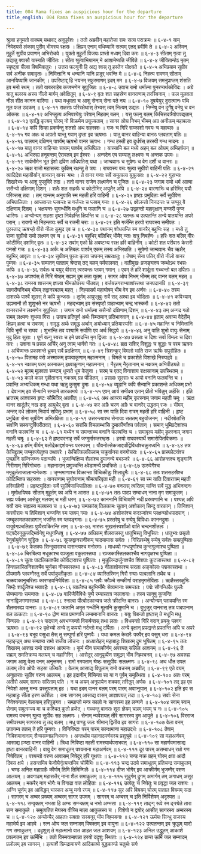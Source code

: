 ```yaml
---
title: 004 Rama fixes an auspicious hour for the departure
title_english: 004 Rama fixes an auspicious hour for the departure

---
```

<div class="audioEmbed"  caption="श्रीराम-हरिसीताराममूर्ति-घनपाठिभ्यां वचनम्" src="https://archive.org/download/Ramayana-recitation-Sriram-harisItArAmamUrti-Ghanapaati-v2/Kanda_6/Kanda_6_YK-004-Rama_fixes_an_auspicious_hour_for_the_departure_.mp3"></div>
श्रुत्वा हनूमतो वाक्यम् यथावद् अनुपूर्वशः ।  
ततो अब्रवीन् महातेजा रामः सत्य पराक्रमः ॥ ६-४-१  
याम् निवेदयसे लंकाम् पुरीम् भीमस्य रक्षसः ।  
क्षिप्रम् एनाम् वधिष्यामि सत्यम् एतद् ब्रवीमि ते ॥ ६-४-२  
अस्मिन् मुहूर्ते सुग्रीव प्रयाणम् अभिरोचये ।  
युक्तो मुहूर्तो विजयः प्राप्तो मध्यम् दिवा करः ॥ ६-४-३  
सीताम् गृत्वा तु तद्यातु क्वासौ यास्यति जीवितः ।  
सीता श्रुत्वाभियानम् मे आशामेष्यति जीविते ॥ ६-४-४  
जीवितान्तेऽ मृतम् स्पृष्ट्वा पीत्वा विषमिवातुरः ।  
उत्तरा फल्गुनी हि अद्य श्वस् तु हस्तेन योक्ष्यते ॥ ६-४-५  
अभिप्रयाम सुग्रीव सर्व अनीक समावृताः ।  
निमित्तानि च धन्यानि यानि प्रादुर् भवन्ति मे ॥ ६-४-६  
निहत्य रावणम् सीताम् आनयिष्यामि जानकीम् ।  
उपरिष्टाद्द् हि नयनम् स्फुरमाणम् इदम् मम ॥ ६-४-७  
विजयम् समनुप्राप्तम् शंसति इव मनो रथम् ।  
ततो वाबरराहेब कज्श्मणेन सुपूजितः ॥ ६-४-८  
उवाच रामो धर्मात्मा पुनरप्यर्थकोविदः ।  
अग्रे यातु बलस्य अस्य नीलो मार्गम् अवेक्षितुम् ॥ ६-४-९  
वृतः शत सहस्रेण वानराणाम् तरस्विनाम् ।  
फल मूलवता नील शीत कानन वारिणा ।  
पथा मधुमता च आशु सेनाम् सेना पते नय ॥ ६-४-१०  
दूषयेयुर् दुरात्मानः पथि मूल फल उदकम् ॥ ६-४-११  
राक्षसाः परिरक्षेथास् तेभ्यस् त्वम् नित्यम् उद्यतः ।  
निम्नेषु वन दुर्गेषु वनेषु च वन ओकसः ॥ ६-४-१२  
अभिप्लुत्य अभिपश्येयुः परेषाम् निहतम् बलम् ।  
यत्तु फल्गु बलम् किंचित्तदत्रैवोपपद्यताम् ॥ ६-४-१३  
एतद्धि कृत्यम् घोरम् नो विक्रमेण प्रयुज्यताम् ।  
सागर ओघ निभम् भीमम् अग्र अनीकम् महाबलाः ॥ ६-४-१४  
कपि सिम्हा प्रकर्षन्तु शतशो अथ सहस्रशः ।  
गजः च गिरि सम्काशो गवयः च महाबलः ॥ ६-४-१५  
गव अक्षः च अग्रतो यान्तु गवाम् दृप्ता इव ऋषभाः ।  
यातु वानर वाहिन्या वानरः प्लवताम् पतिः ॥ ६-४-१६  
पालयन् दक्षिणम् पार्श्वम् ऋषभो वानर ऋषभः ।  
गन्ध हस्ती इव दुर्धर्षस् तरस्वी गन्ध मादनः ॥ ६-४-१७  
यातु वानर वाहिन्याः सव्यम् पार्श्वम् अधिष्ठितः ।  
यास्यामि बल मध्ये अहम् बल ओघम् अभिहर्षयन् ॥ ६-४-१८  
अधिरुह्य हनूमन्तम् ऐरावतम् इव ईश्वरः ।  
अन्गदेन एष सम्यातु लक्ष्मणः च अन्तक उपमः ॥ ६-४-१९  
सार्वभौमेन भूत ईशो द्रविण अधिपतिस् यथा ।  
जाम्बवामः च सुषेणः च वेग दर्शी च वानरः ॥ ६-४-२०  
ऋक्ष राजो महासत्त्वः कुक्षिम् रक्षन्तु ते त्रयः ।  
राघवस्य वचः श्रुत्वा सुग्रीवो वाहिनी पतिः ॥ ६-४-२१  
व्यादिदेश महावीर्यान् वानरान् वानर ऱ्षभः ।  
ते वानर गणाः सर्वे समुत्पत्य युयुत्सवः ॥ ६-४-२२  
गुहाभ्यः शिखरेभ्यः च आशु पुप्लुविरे तदा ।  
ततो वानर राजेन लक्ष्मणेन च पूजितः ॥ ६-४-२३  
जगाम रामो धर्म आत्मा ससैन्यो दक्षिणाम् दिशम् ।  
शतैः शत सहस्रैः च कोटीभिर् अयुतैर् अपि ॥ ६-४-२४  
वारणाभिः च हरिभिर् ययौ परिव्ऱ्तस् तदा ।  
तम् यान्तम् अनुयाति स्म महती हरि वाहिनी ॥ ६-४-२५  
हृष्टाः प्रमुदिताः सर्वे सुग्रीवेण अभिपालिताः ।  
आप्लवन्तः प्लवन्तः च गर्जन्तः च प्लवम् गमाः ॥ ६-४-२६  
क्ष्वेलन्तो निनदन्तः च जग्मुर् वै दक्षिणाम् दिशम् ।  
भक्षयन्तः सुगन्धीनि मधूनि च फलानि च ॥ ६-४-२७  
उद्वहन्तो महावृक्षान् मन्जरी पुन्ज धारिणः ।  
अन्योन्यम् सहसा दृष्टा निर्वहन्ति क्षिपन्ति च ॥ ६-४-२८  
पतन्तः च उत्पतन्ति अन्ये पातयन्ति अपरे परान् ।  
रावणो नो निहन्तव्यः सर्वे च रजनी चराः ॥ ६-४-२९  
इति गर्जन्ति हरयो राघवस्य समीपतः ।  
पुरस्ताद् ऋषभ्हो वीरो नीलः कुमुद एव च ॥ ६-४-३०  
पथानम् शोधयन्ति स्म वानरैर् बहुभिः सह ।  
मध्ये तु राजा सुग्रीवो रामो लक्ष्मण एव च ॥ ६-४-३१  
बहुभिर् बलिभिर् भीमैर् व्ऱ्ताः शत्रु निबर्हणः ।  
हरिः शत बलिर् वीरः कोटीभिर् दशभिर् वृतः ॥ ६-४-३२  
सर्वाम् एको हि अवष्टभ्य ररक्ष हरि वाहिनीम् ।  
कोटी शत परीवारः केसरी पनसो गजः ॥ ६-४-३३  
अर्कः च अतिबलः पार्श्वम् एकम् तस्य अभिरक्षति ।  
सुषेणो जाम्बवामः चैव ऋक्षैर् बहुभिर् आवृतः ॥ ६-४-३४  
सुग्रीवम् पुरतः कृत्वा जघनम् सम्ररक्षतुः ।  
तेषाम् सेना पतिर् वीरो नीलो वानर पुम्गवः ॥ ६-४-३५  
सम्पतन् पतताम् श्रेष्ठस् तद् बलम् पर्यपालयत् ।  
वलीमुखः प्रजङ्घश्च जम्भोऽथ रभसः कपिः ॥ ६-४-३६  
सर्वतः च ययुर् वीरास् त्वरयन्तः प्लवम् गमान् ।  
एवम् ते हरि शार्दूला गच्चन्तो बल दर्पिताः ॥ ६-४-३७  
अपश्यंस् ते गिरि श्रेष्ठम् सह्यम् द्रुम लता युतम् ।  
सागर ओघ निभम् भीमम् तद् वानर बलम् महत् ॥ ६-४-३८  
रामस्य शासनम् ज्ञात्वा भीमकोपस्य भीतवत् ।  
वर्जयन्नगराभ्याशांस्तथा जनपदानपि ॥ ६-४-३९  
सागरौघनिभम् भीमम् तद्वानरबलम् महत् ।  
निह्ससर्प महाघोषम् भीम वेग इव अर्णवः ॥ ६-४-४०  
तस्य दाशरथेः पार्श्वे शूरास् ते कपि कुन्जराः ।  
तूर्णम् आपुप्लुवुः सर्वे सद् अश्वा इव चोदिताः ॥ ६-४-४१  
कपिभ्याम् उह्यमानौ तौ शुशुभते नर ऋषभौ ।  
महद्भ्याम् इव संस्पृष्टौ ग्राहाभ्याम् चन्द्र भास्करौ ॥ ६-४-४२  
ततो वानरराजेन लक्ष्मणेन सुपूजितः ।  
जगाम रामो धर्मात्मा ससैन्यो दक्षिणाम् दिशम् ॥ ६-४-४३  
तम् अन्गद गतो रामम् लक्ष्मणः शुभया गिरा ।  
उवाच प्रतिपूर्ण अर्थः स्म्ऱ्तिमान् प्रतिभानवान् ॥ ६-४-४४  
हृताम् अवाप्य वैदेहीम् क्षिप्रम् हत्वा च रावणम् ।  
समृद्ध अर्थः समृद्ध अर्थाम् अयोध्याम् प्रतियास्यसि ॥ ६-४-४५  
महान्ति च निमित्तानि दिवि भूमौ च राघव ।  
शुभान्ति तव पश्यामि सर्वाणि एव अर्थ सिद्धये ॥ ६-४-४६  
अनु वाति शुभो वायुः सेनाम् मृदु हितः सुखः ।  
पूर्ण वल्गु स्वराः च इमे प्रवदन्ति मृग द्विजाः ॥ ६-४-४७  
प्रसन्नाः च दिशः सर्वा विमलः च दिवा करः ।  
उशना च प्रसन्न अर्चिर् अनु त्वाम् भार्गवो गतः ॥ ६-४-४८  
ब्रह्म राशिर् विशुद्धः च शुद्धाः च परम ऋषयः ।  
अर्चिष्मन्तः प्रकाशन्ते ध्रुवम् सर्वे प्रदक्षिणम् ॥ ६-४-४९  
त्रिशन्कुर् विमलो भाति राज ऋषिः सपुरोहितः ॥ ६-४-५०  
पितामह वरो अस्माकम् इष्क्वाकूणाम् महात्मनाम् ।  
विमले च प्रकाशेते विशाखे निरुपद्रवे ॥ ६-४-५१  
नक्षत्रम् परम् अस्माकम् इक्ष्वाकूणाम् महात्मनाम् ।  
नैरृतम् नैरृतानाम् च नक्षत्रम् अभिपीड्यते ॥ ६-४-५२  
मूलम् मूलवता स्प्ऱ्ष्टम् धूप्यते धूम केतुना ।  
सरम् च एतद् विनाशाय राक्षसानाम् उपस्थितम् ॥ ६-४-५३  
काले काल गृहीतानाम् नकत्रम् ग्रह पीडितम् ।  
प्रसन्नाः सुरसाः च आपो वनानि फलवन्ति च ।  
प्रवान्ति अभ्यधिकम् गन्धा यथा ऋतु कुसुमा द्रुमाः ॥ ६-४-५४  
व्यूढानि कपि सैन्यानि प्रकाशन्ते अधिकम् प्रभो ।  
देवानाम् इव सैन्यानि सम्ग्रामे तारकामये ॥ ६-४-५५  
एवम् आर्य समीक्ष्य एतान् प्रीतो भवितुम् अर्हसि ।  
इति भ्रातरम् आश्वास्य हृष्टः सौमित्रिर् अब्रवीत् ॥ ६-४-५६  
अथ आव्ऱ्त्य महीम् कृत्स्नाम् जगाम महती चमूः ।  
ऋक्ष वानर शार्दूलैर् नख दम्ष्ट्र आयुधैर् वृता ॥ ६-४-५७  
कर अग्रैः चरण अग्रैः च वानरैर् उद्धतम् रजः ।  
भीमम् अन्तर् दधे लोकम् निवार्य सवितुः प्रभाम् ॥ ६-४-५८  
सा स्म याति दिवा रात्रम् महती हरि वाहिनी ।  
हृष्ट प्रमुदिता सेना सुग्रीवेण अभिरक्षिता ॥ ६-४-५९  
उत्तरन्त्याश्च सेनायाः सततम् बहुयोजनम् ।  
नदीस्रोतांसि सर्वाणि सस्यन्दुर्विपरीतवत् ॥ ६-४-६०  
सरांसि विमलाम्भांसि द्रुमाकीर्णांश्च पर्वतान् ।  
समान् भूमिप्रदेशांश्च वनानि फलवन्ति च ॥ ६-४-६१  
मध्येन च समन्ताच्च वनानि फलवन्ति च ।  
समावृत्य महीम् कृत्स्नाम् जगाम महती चमूः ॥ ६-४-६२  
ते हृष्टवदनाह् सर्वे जग्मुर्मारुतरम्हसः ।  
हरयो राघवस्यार्थे समारोपितविक्रमाः ॥ ६-४-६३  
हर्षम् वीर्यम् बलोद्रेकाद्दर्शयन्तः परस्परम् ।  
यौवनोत्सेकजाद्दर्पाद्विविधांश्चक्रुरध्वनि ॥ ६-४-६४  
तत्र केचिद्द्रुतम् जग्मुरुत्पेतुश्च तथापरे ।  
केचित्किलकिलाम् चक्रुर्वानरा वनगोचराः ॥ ६-४-६५  
प्रास्फोटयंश्च पुच्छानि सम्निजघ्नः पदान्यपि ।  
भुजान्विक्षिप्य शैलांश्च द्रुमानन्ये बभञ्जरे ॥ ६-४-६६  
आरोहन्तश्च शृङ्गाणि गिरीणाम् गिरिगोचराः ।  
महानादान् प्रमुञ्चन्ति क्ष्वेडामन्ये प्रचक्रिते ॥ ६-४-६७  
ऊरुवेगैश्च ममृदुर्लताजालान्यनेकशः ।  
जृम्भमाणाश्च विक्रान्ता विचिक्रीडुः शिलाद्रुमैः ॥ ६-४-६८  
ततः शतसहस्रैश्च कोटिभिश्च सहस्रशः ।  
वानराणाम् सुघोराणाम् श्रीमत्परिवृता मही ॥ ६-४-६९  
सा स्म याति दिवारात्रम् महती हरिवाहिनी ।  
प्रहृष्टमुदिताः सर्वे सुग्रीवेणाभिपालिताः ॥ ६-४-७०  
वनरास् त्वरितम् यान्ति सर्वे युद्ध अभिनन्दनः ।  
मुमोक्षयिषवः सीताम् मुहूर्तम् क्व अपि न आसत ॥ ६-४-७१  
ततः पादप सम्बाधम् नाना मृग समाकुलम् ।  
सह्य पर्वतम् आसेदुर् मलयम् च मही धरम् ॥ ६-४-७२  
काननानि विचित्राणि नदी प्रस्रवणानि च ।  
पश्यन्न् अपि ययौ रामः सह्यस्य मलयस्य च ॥ ६-४-७३  
चम्पकांस् तिलकामः चूतान् अशोकान् सिन्दु वारकान् ।  
तिनिशान् करवीरामः च तिमिशान् भन्जन्ति स्म प्लवम् गमाः ॥ ६-४-७४  
अशोकांश्च करञ्जांश्च प्लक्षन्य्ग्रोधपादपान् ।  
जम्बूकामलकान्नागान् भजन्ति स्म प्लवङ्गमाः ॥ ६-४-७५  
प्रस्तरेषु च रम्येषु विविधाः काननद्रुमाः ।  
वायुवेगप्रचलिताः पुष्पैरवकिरन्ति ताम् ॥ ६-४-७६  
मारुतः सुखसंस्पर्शोओ वाति चन्दनशीतलः ।  
षट्पदैरनुकूजद्भिर्वनेषु मधुगन्धिषु ॥ ६-४-७७  
अधिकम् शैलराजस्तु धातुभिस्तु विभूसितः ।  
धातुभ्यः प्रसृतो रेणुर्वायुवेगेन घुट्टितः ॥ ६-४-७८  
सुमहद्वानरानीकम् चादयामास सर्वतः ।  
गिरिप्रस्थेषु रम्येषु सर्वतः सम्प्रपुष्पिताः ॥ ६-४-७९  
केतक्यः सिन्दुवाराश्च वासन्त्यश्च मनोरमाः ।  
माधव्यो गन्धपूर्णाश्च कुन्दगुल्माश्च पुष्पिता ॥ ६-४-८०  
चिरबिल्वा मधूकाश्च वञ्जुला वकुलास्तथा ।  
रञ्जकास्तिलकाश्चैव नागवृक्षश्च पुष्पिता ॥ ६-४-८१  
चूताः पाटलिकाश्चैव कोविदाराश्च पुष्पिताः ।  
मुचुलिन्दार्जुनाश्चैव शिंशपाः कुटजास्तथा ॥ ६-४-८२  
हिन्तालास्तिनिशाश्चैव चूर्णका नीपकास्तथा ॥ ६-४-८३  
नीलाशोकाश्च सरला अङ्कोलाः पद्मकास्तथा ।  
प्रीयमाणैः प्लवम्गैस्तु सर्वे पर्याकुलीकृताः ॥ ६-४-८४  
व्यास्तिस्मिन् गिरौ रम्याः पल्वलानि तथैव च ।  
चक्रवाकानुचरिताः कारण्डवनिषेविताः ॥ ६-४-८५  
प्लवैः क्रौञ्चे सम्कीर्णा वराहमृगसेविताः ।  
ऋक्षैस्तरक्षुभिः सिम्हैः शार्दूलैश्च भयावहैः ॥ ६-४-८६  
व्यालैश्च बहुभिर्भीमैः सेव्यमानाः समन्ततः ।  
पद्मेः सौगन्धिकैः पुल्लैः सेव्यमानाः समन्ततः ॥ ६-४-८७  
वारिजैर्विविधैः पुष्पै रम्यास्तत्र जलाशयाः ।  
तस्य सानुषु कूजन्ति नानाद्विजगणास्तथा ॥ ६-४-८८  
स्नात्वा पीत्वोदकान्यत्र जले क्रीदन्ति वानराः ।  
अन्योन्यम् प्लावयन्ति स्म शैलमारुह्य वानराः ॥ ६-४-८९  
फलानि अमृत गन्धीनि मूलानि कुसुमानि च ।  
बुभुजुर् वानरास् तत्र पादपानाम् बल उत्कटाः ॥ ६-४-९०  
द्रोण मात्र प्रमाणानि लम्बमानानि वानराः ।  
ययुः पिबन्तो हृष्टास् ते मधूनि मधु पिन्गलाः ॥ ६-४-९१  
पादपान् अवभन्जन्तो विकर्षन्तस् तथा लताः ।  
विधमन्तो गिरि वरान् प्रययुः प्लवग ऋषभाः ॥ ६-४-९२  
वृक्षेभ्यो अन्ये तु कपयो नर्दन्तो मधु दर्पिताः ।  
अन्ये वृक्षान् प्रपद्यन्ते प्रपतन्ति अपि च अपरे ॥ ६-४-९३  
बभूव वसुधा तैस् तु सम्पूर्णा हरि पुम्गवैः ।  
यथा कमल केदारैः पक्वैर् इव वसुम् धरा ॥ ६-४-९४  
महाइन्द्रम् अथ सम्प्राप्य रामो राजीव लोचनः ।  
अध्यारोहन् महाबाहुः शिखरम् द्रुम भूषितम् ॥ ६-४-९५  
ततः शिखरम् आरुह्य रामो दशरथ आत्मजः ।  
कूर्म मीन समाकीर्णम् अपश्यत् सलिल आशयम् ॥ ६-४-९६  
ते सह्यम् समतिक्रम्य मलयम् च महागिरिम् ।  
आसेदुर् आनुपूर्व्येण समुद्रम् भीम निह्स्वनम् ॥ ६-४-९७  
अवरुह्य जगाम आशु वेला वनम् अनुत्तमम् ।  
रामो रमयताम् श्रेष्ठः ससुग्रीवः सलक्ष्मणः ॥ ६-४-९८  
अथ धौत उपल तलाम् तोय ओघैः सहसा उत्थितैः ।  
वेलाम् आसाद्य विपुलाम् रामो वचनम् अब्रवीत् ॥ ६-४-९९  
एते वयम् अनुप्राप्ताः सुग्रीव वरुण आलयम् ।  
इह इदानीम् विचिन्ता सा या न पूर्वम् समुत्थिता ॥ ६-४-१००  
अतः परम् अतीरो अयम् सागरः सरिताम् पति ।  
न च अयम् अनुपायेन शक्यस् तरितुम् अर्णवः ॥ ६-४-१०१  
तद् इह एव निवेशो अस्तु मन्त्रः प्रस्तूयताम् इह ।  
यथा इदम् वानर बलम् परम् पारम् अवाप्नुयात् ॥ ६-४-१०२  
इति इव स महाबाहुः सीता हरण कर्शितः ।  
रामः सागरम् आसाद्य वासम् आज्ञापयत् तदा ॥ ६-४-१०३  
सर्वाः सेना निवेश्यन्ताम् वेलायाम् हरिपुङ्गव ।  
सम्प्राप्तो मन्त्र कालो नः सागरस्य इह लन्घने ॥ ६-४-१०४  
स्वाम् स्वाम् सेनाम् समुत्स्ऱ्ज्य मा च कश्चित् कुतो व्रजेत् ।  
गच्चन्तु वानराः शूरा ज्ञेयम् चन्नम् भयम् च नः ॥ ६-४-१०५  
रामस्य वचनम् श्रुत्वा सुग्रीवः सह लक्ष्मणः ।  
सेनाम् न्यवेशयत् तीरे सागरस्य द्रुम आयुते ॥ ६-४-१०६  
विरराज समीपस्थम् सागरस्य तु तद् बलम् ।  
मधु पाण्डु जलः श्रीमान् द्वितीय इव सागरः ॥ ६-४-१०७  
वेला वनम् उपागम्य ततस् ते हरि पुम्गवाः ।  
विनिविष्टाः परम् पारम् कान्क्षमाणा महाउदधेः ॥ ६-४-१०८  
तेषाम् निविशमानानाम् सैन्यसम्नाहनिःस्वनः ।  
अन्तर्धाय महानादमर्णवस्य प्रशुश्रुवे ॥ ६-४-१०९  
सा महाअर्णवम् आसाद्य ह्ऱ्ष्टा वानर वाहिनी ।  
त्रिधा निविष्टा महती रामस्यार्थपराभवत् ॥ ६-४-११०  
सा महार्णवमासाद्य हृष्टा वानरवाहिनी ।  
वायु वेग समाधूतम् पश्यमाना महाअर्णवम् ॥ ६-४-१११  
दूर पारम् असम्बाधम् रक्षो गण निषेवितम् ।  
पश्यन्तो वरुण आवासम् निषेदुर् हरि यूथपाः ॥ ६-४-११२  
चण्ड नक्र ग्रहम् घोरम् क्षपा आदौ दिवस क्षये ।  
हसन्तमिव फेनौघैर्नृत्यन्तमिव चोर्मिभिः ॥ ६-४-११३  
चन्द्र उदये समाधूतम् प्रतिचन्द्र समाकुलम् ।  
चण्ड अनिल महाग्राहैः कीर्णम् तिमि तिमिम्गिलैः ॥ ६-४-११४  
दीप्त भोगैर् इव आक्रीर्णम् भुजम्गैर् वरुण आलयम् ।  
अवगाढम् महासत्तैर् नाना शैल समाकुलम् ॥ ६-४-११५  
सुदुर्गम् द्रुगम् अमार्गम् तम् अगाधम् असुर आलयम् ।  
मकरैर् नाग भोगैः च विगाढा वात लोहिताः ॥ ६-४-११६  
उत्पेतुः च निपेतुः च प्रवृद्धा जल राशयः ।  
अग्नि चूर्णम् इव आविद्धम् भास्कर अम्बु मनो रगम् ॥ ६-४-११७  
सुर अरि विषयम् घोरम् पाताल विषमम् सदा ।  
सागरम् च अम्बर प्रख्यम् अम्बरम् सागर उपमम् ।  
सागरम् च अम्बरम् च इति निर्विशेषम् अदृश्यत ॥ ६-४-११८  
सम्पृक्तम् नभसा हि अम्भः सम्प्ऱ्क्तम् च नभो अम्भसा ॥ ६-४-११९  
ताद्ऱ्ग् रूपे स्म द्ऱ्श्येते तारा रत्न समाकुले ।  
समुत्पतित मेघस्य वीच्चि माला आकुलस्य च ।  
विशेषो न द्वयोर् आसीत् सागरस्य अम्बरस्य च ॥ ६-४-१२०  
अन्योन्यैर् आहताः सक्ताः सस्वनुर् भीम निह्स्वनाः ॥ ६-४-१२१  
ऊर्मयः सिन्धु राजस्य महाभेर्य इव आहवे ।  
रत्न ओघ जल सम्नादम् विषक्तम् इव वायुना ॥ ६-४-१२२  
उत्पतन्तम् इव क्रुद्धम् यादो गण समाकुलम् ।  
ददृशुस् ते महात्मानो वात आहत जल आशयम् ॥ ६-४-१२३  
अनिल उद्धूतम् आकाशे प्रवल्गतम् इव ऊर्मिभिः ।  
ततो विस्मयामापन्ना हरयो ददृशुः स्थिताः ॥ ६-४-१२४  
ब्रान्त ऊर्मि जल सम्नादम् प्रलोलम् इव सागरम् ।  
इत्यार्शे श्र्रिमद्रामायणे आदिकाव्ये युद्धकाण्डे चतुर्थः सर्गः